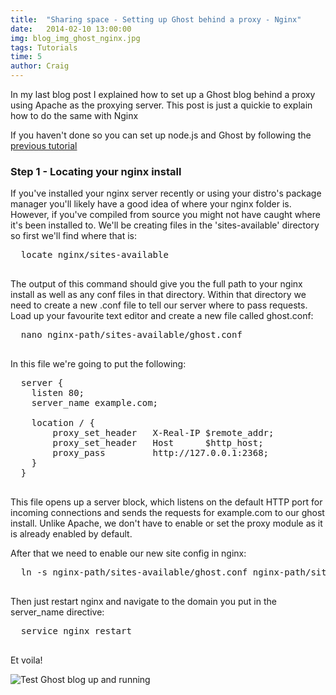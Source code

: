 ```yaml
---
title:  "Sharing space - Setting up Ghost behind a proxy - Nginx"
date:   2014-02-10 13:00:00
img: blog_img_ghost_nginx.jpg
tags: Tutorials
time: 5
author: Craig
---
```


In my last blog post I explained how to set up a Ghost blog behind a proxy using Apache as the proxying server. This post is just a quickie to explain how to do the same with Nginx

If you haven't done so you can set up node.js and Ghost by following the [previous tutorial](http://blog.flodesign.co.uk/sharing-space-setting-up-ghost-behind-a-proxy-apache/)

### Step 1 - Locating your nginx install

If you've installed your nginx server recently or using your distro's package manager you'll likely have a good idea of where your nginx folder is. However, if you've compiled from source you might not have caught where it's been installed to. We'll be creating files in the 'sites-available' directory so first we'll find where that is:
  <pre>
  locate nginx/sites-available
  </pre>

The output of this command should give you the full path to your nginx install as well as any conf files in that directory. Within that directory we need to create a new .conf file to tell our server where to pass requests. Load up your favourite text editor and create a new file called ghost.conf:

  <pre>
  nano nginx-path/sites-available/ghost.conf
  </pre>

In this file we're going to put the following:
  <pre>
  server {
    listen 80;
    server_name example.com;

    location / {
        proxy_set_header   X-Real-IP $remote_addr;
        proxy_set_header   Host      $http_host;
        proxy_pass         http://127.0.0.1:2368;
    }
  }
  </pre>

This file opens up a server block, which listens on the default HTTP port for incoming connections and sends the requests for example.com to our ghost install. Unlike Apache, we don't have to enable or set the proxy module as it is already enabled by default.

After that we need to enable our new site config in nginx:
  
  <pre>
  ln -s nginx-path/sites-available/ghost.conf nginx-path/sites-enabled/ghost.conf
  </pre>

Then just restart nginx and navigate to the domain you put in the server_name directive:

  <pre>
  service nginx restart
  </pre>

Et voila!

![Test Ghost blog up and running](http://i.imgur.com/qW27oDL.png)